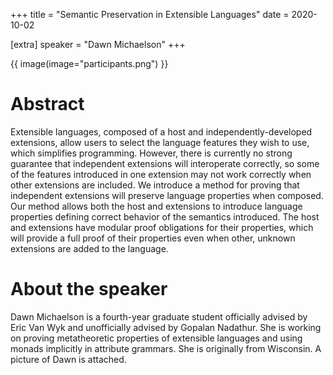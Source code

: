 +++
title = "Semantic Preservation in Extensible Languages"
date = 2020-10-02

[extra]
speaker = "Dawn Michaelson"
+++

{{ image(image="participants.png") }}

# Abstract
Extensible languages, composed of a host and independently-developed
extensions, allow users to select the language features they wish to use, which
simplifies programming.  However, there is currently no strong guarantee that
independent extensions will interoperate correctly, so some of the features
introduced in one extension may not work correctly when other extensions are
included.  We introduce a method for proving that independent extensions will
preserve language properties when composed.  Our method allows both the host and
extensions to introduce language properties defining correct behavior of the
semantics introduced.  The host and extensions have modular proof obligations
for their properties, which will provide a full proof of their properties even
when other, unknown extensions are added to the language.

# About the speaker
Dawn Michaelson is a fourth-year graduate student officially advised by Eric
Van Wyk and unofficially advised by Gopalan Nadathur.  She is working on proving
metatheoretic properties of extensible languages and using monads implicitly in
attribute grammars.  She is originally from Wisconsin.  A picture of Dawn is
attached.

